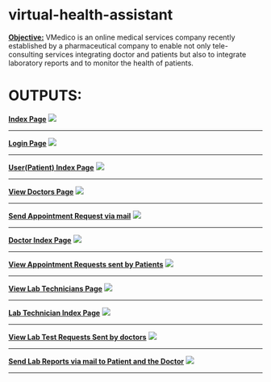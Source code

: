 # virtual-health-assistant

<b><u> Objective:</u></b>
VMedico is an online medical services company recently established by a pharmaceutical company to
enable not only tele-consulting services integrating doctor and patients but also to integrate laboratory
reports and to monitor the health of patients.<br/>

# OUTPUTS:
<b><u>Index Page</u></b>
<img src="Screenshots/Index_page.png" /> <hr/>
<b><u>Login Page</u></b>
<img src="Screenshots/Login.png" /> <hr/>
<b><u>User(Patient) Index Page</u></b>
<img src="Screenshots/User_index.png" /> <hr/>
<b><u>View Doctors Page</u></b>
<img src="Screenshots/View_Doctors.png" /> <hr/>
<b><u>Send Appointment Request via mail</u></b>
<img src="Screenshots/Send_Mail_Request.png" /> <hr/>
<b><u>Doctor Index Page</u></b>
<img src="Screenshots/Doctor_index.png" /> <hr/>
<b><u>View Appointment Requests sent by Patients</u></b>
<img src="Screenshots/View_Requests_Doctor.png" /> <hr/>
<b><u>View Lab Technicians Page</u></b>
<img src="Screenshots/View_Lab_Technicians.png" /> <hr/>
<b><u>Lab Technician Index Page</u></b>
<img src="Screenshots/Lab_Technician_Index.png" /> <hr/>
<b><u>View Lab Test Requests Sent by doctors</u></b>
<img src="Screenshots/View_Requests_Lab.png" /> <hr/>
<b><u>Send Lab Reports via mail to Patient and the Doctor</u></b>
<img src="Screenshots/Send_Report.png" /> <hr/>
